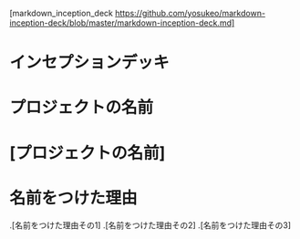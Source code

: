 [markdown_inception_deck https://github.com/yosukeo/markdown-inception-deck/blob/master/markdown-inception-deck.md]

<h1>インセプションデッキ</h1>

<h1>プロジェクトの名前<h1>
  [プロジェクトの名前]
  
<h1>名前をつけた理由</h1>
  .[名前をつけた理由その1]
  .[名前をつけた理由その2]
  .[名前をつけた理由その3]
